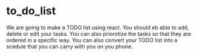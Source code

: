 # to_do_list
We are going to make a TODO list using react. You should eb able to add, delete or edit your tasks.
You can also priorotize the tasks so that they are ordered in a specific way. 
You can also convert your TODO list into a scedule that you can carry with you on you phone. 